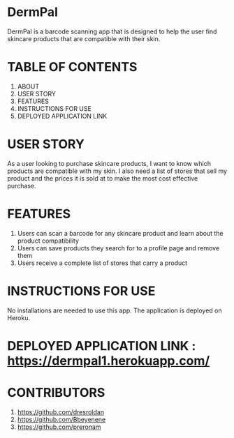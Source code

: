 # DermPal
DermPal is a barcode scanning app that is designed to help the user find skincare products that are compatible with their skin.

# TABLE OF CONTENTS
1) ABOUT 
2) USER STORY 
3) FEATURES 
4) INSTRUCTIONS FOR USE
5) DEPLOYED APPLICATION LINK 

# USER STORY
As a user looking to purchase skincare products, I want to know which products are compatible with my skin. I also need a 
list of stores that sell my product and the prices it is sold at to make the most cost effective purchase.

# FEATURES
1) Users can scan a barcode for any skincare product and learn about the product compatibility 
2) Users can save products they search for to a profile page and remove them
3) Users receive a complete list of stores that carry a product

# INSTRUCTIONS FOR USE 
No installations are needed to use this app. The application is deployed on Heroku.

# DEPLOYED APPLICATION LINK : https://dermpal1.herokuapp.com/

# CONTRIBUTORS 
1) https://github.com/dresroldan
2) https://github.com/Bbeyenene
3) https://github.com/preronam
